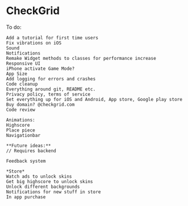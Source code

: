 # CheckGrid

To do:

    Add a tutorial for first time users
    Fix vibrations on iOS
    Sound
    Notifications
    Remake Widget methods to classes for performance increase
    Responsive UI
    iPhone activate Game Mode?
    App Size
    Add logging for errors and crashes
    Code cleanup
    Everything around git, README etc.
    Privacy policy, terms of service
    Set everything up for iOS and Android, App store, Google play store
    Buy domain? @checkgrid.com
    Code review

    Animations:
    Highscore
    Place piece
    Navigationbar

    **Future ideas:**
    // Requires backend

    Feedback system

    *Store*
    Watch ads to unlock skins
    Get big highscore to unlock skins
    Unlock different backgrounds
    Notifications for new stuff in store
    In app purchase


